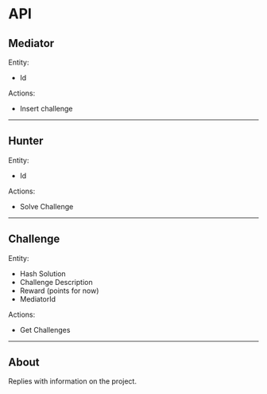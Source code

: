 # API

Mediator
----------------
Entity:
* Id

Actions:
* Insert challenge

-----------------
Hunter
--------------------
Entity:
* Id

Actions:
* Solve Challenge

----------------------------------
Challenge
----------------------
Entity:
* Hash Solution
* Challenge Description
* Reward (points for now)
* MediatorId

Actions:
* Get Challenges

-----------------
About
----------------

Replies with information on the project.

